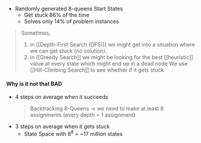 - Randomly generated 8-queens Start States
	- Get stuck 86% of the time
	- Solves only 14% of problem instances
> Sometimes, 
> 1. in [[Depth-First Search (DFS)]] we might get into a situation where we can get stuck (no solution). 
> 2. in [[Greedy Search]] we might be looking for the best [[heuristic]] value at every state which might end up in a dead node
> We use [[Hill-Climbing Search]] to see whether if it gets stuck

#### Why is it not that BAD
- 4 steps on average when it succeeds
	> Backtracking 8-Queens → we need to make at least 8 assignments (every depth = 1 assignment)
- 3 steps on average when it gets stuck
	- State Space with $8^8$ = ~17 million states
